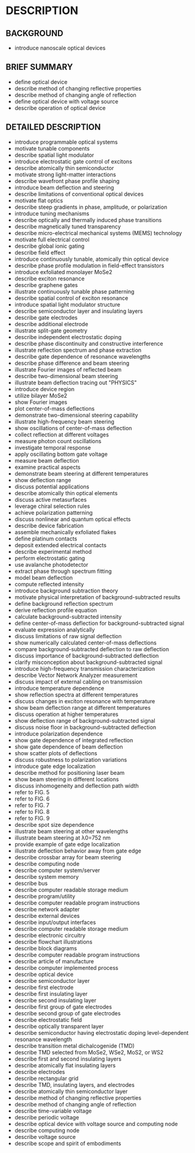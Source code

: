 # DESCRIPTION

## BACKGROUND

- introduce nanoscale optical devices

## BRIEF SUMMARY

- define optical device
- describe method of changing reflective properties
- describe method of changing angle of reflection
- define optical device with voltage source
- describe operation of optical device

## DETAILED DESCRIPTION

- introduce programmable optical systems
- motivate tunable components
- describe spatial light modulator
- introduce electrostatic gate control of excitons
- describe atomically thin semiconductor
- motivate strong light-matter interactions
- describe wavefront phase profile shaping
- introduce beam deflection and steering
- describe limitations of conventional optical devices
- motivate flat optics
- describe steep gradients in phase, amplitude, or polarization
- introduce tuning mechanisms
- describe optically and thermally induced phase transitions
- describe magnetically tuned transparency
- describe micro-electrical mechanical systems (MEMS) technology
- motivate full electrical control
- describe global ionic gating
- describe field effect
- introduce continuously tunable, atomically thin optical device
- describe phase profile modulation in field-effect transistors
- introduce exfoliated monolayer MoSe2
- describe exciton resonance
- describe graphene gates
- illustrate continuously tunable phase patterning
- describe spatial control of exciton resonance
- introduce spatial light modulator structure
- describe semiconductor layer and insulating layers
- describe gate electrodes
- describe additional electrode
- illustrate split-gate geometry
- describe independent electrostatic doping
- describe phase discontinuity and constructive interference
- illustrate reflection spectrum and phase extraction
- describe gate dependence of resonance wavelengths
- describe phase difference and beam steering
- illustrate Fourier images of reflected beam
- describe two-dimensional beam steering
- illustrate beam deflection tracing out "PHYSICS"
- introduce device region
- utilize bilayer MoSe2
- show Fourier images
- plot center-of-mass deflections
- demonstrate two-dimensional steering capability
- illustrate high-frequency beam steering
- show oscillations of center-of-mass deflection
- collect reflection at different voltages
- measure photon count oscillations
- investigate temporal response
- apply oscillating bottom gate voltage
- measure beam deflection
- examine practical aspects
- demonstrate beam steering at different temperatures
- show deflection range
- discuss potential applications
- describe atomically thin optical elements
- discuss active metasurfaces
- leverage chiral selection rules
- achieve polarization patterning
- discuss nonlinear and quantum optical effects
- describe device fabrication
- assemble mechanically exfoliated flakes
- define platinum contacts
- deposit extended electrical contacts
- describe experimental method
- perform electrostatic gating
- use avalanche photodetector
- extract phase through spectrum fitting
- model beam deflection
- compute reflected intensity
- introduce background subtraction theory
- motivate physical interpretation of background-subtracted results
- define background reflection spectrum
- derive reflection profile equation
- calculate background-subtracted intensity
- define center-of-mass deflection for background-subtracted signal
- evaluate expression analytically
- discuss limitations of raw signal deflection
- show numerically calculated center-of-mass deflections
- compare background-subtracted deflection to raw deflection
- discuss importance of background-subtracted deflection
- clarify misconception about background-subtracted signal
- introduce high-frequency transmission characterization
- describe Vector Network Analyzer measurement
- discuss impact of external cabling on transmission
- introduce temperature dependence
- show reflection spectra at different temperatures
- discuss changes in exciton resonance with temperature
- show beam deflection range at different temperatures
- discuss operation at higher temperatures
- show deflection range of background-subtracted signal
- discuss noise floor in background-subtracted deflection
- introduce polarization dependence
- show gate dependence of integrated reflection
- show gate dependence of beam deflection
- show scatter plots of deflections
- discuss robustness to polarization variations
- introduce gate edge localization
- describe method for positioning laser beam
- show beam steering in different locations
- discuss inhomogeneity and deflection path width
- refer to FIG. 5
- refer to FIG. 6
- refer to FIG. 7
- refer to FIG. 8
- refer to FIG. 9
- describe spot size dependence
- illustrate beam steering at other wavelengths
- illustrate beam steering at λ0=752 nm
- provide example of gate edge localization
- illustrate deflection behavior away from gate edge
- describe crossbar array for beam steering
- describe computing node
- describe computer system/server
- describe system memory
- describe bus
- describe computer readable storage medium
- describe program/utility
- describe computer readable program instructions
- describe network adapter
- describe external devices
- describe input/output interfaces
- describe computer readable storage medium
- describe electronic circuitry
- describe flowchart illustrations
- describe block diagrams
- describe computer readable program instructions
- describe article of manufacture
- describe computer implemented process
- describe optical device
- describe semiconductor layer
- describe first electrode
- describe first insulating layer
- describe second insulating layer
- describe first group of gate electrodes
- describe second group of gate electrodes
- describe electrostatic field
- describe optically transparent layer
- describe semiconductor having electrostatic doping level-dependent resonance wavelength
- describe transition metal dichalcogenide (TMD)
- describe TMD selected from MoSe2, WSe2, MoS2, or WS2
- describe first and second insulating layers
- describe atomically flat insulating layers
- describe electrodes
- describe rectangular grid
- describe TMD, insulating layers, and electrodes
- describe atomically thin semiconductor layer
- describe method of changing reflective properties
- describe method of changing angle of reflection
- describe time-variable voltage
- describe periodic voltage
- describe optical device with voltage source and computing node
- describe computing node
- describe voltage source
- describe scope and spirit of embodiments

